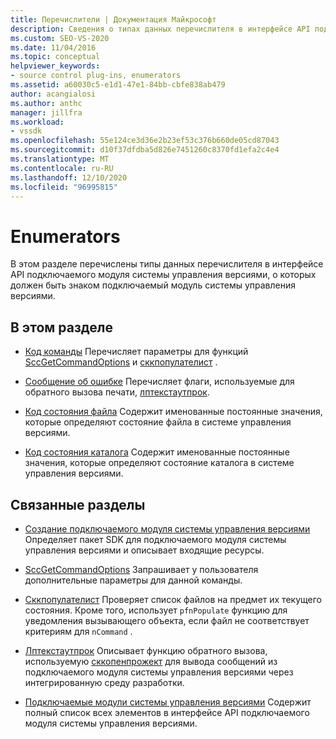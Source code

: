 ```yaml
---
title: Перечислители | Документация Майкрософт
description: Сведения о типах данных перечислителя в интерфейсе API подключаемого модуля системы управления версиями, включая код команды, сообщение, код состояния файла и код состояния каталога.
ms.custom: SEO-VS-2020
ms.date: 11/04/2016
ms.topic: conceptual
helpviewer_keywords:
- source control plug-ins, enumerators
ms.assetid: a60030c5-e1d1-47e1-84bb-cbfe838ab479
author: acangialosi
ms.author: anthc
manager: jillfra
ms.workload:
- vssdk
ms.openlocfilehash: 55e124ce3d36e2b23ef53c376b660de05cd87043
ms.sourcegitcommit: d10f37dfdba5d826e7451260c8370fd1efa2c4e4
ms.translationtype: MT
ms.contentlocale: ru-RU
ms.lasthandoff: 12/10/2020
ms.locfileid: "96995815"
---
```

# <a name="enumerators"></a>Enumerators
В этом разделе перечислены типы данных перечислителя в интерфейсе API подключаемого модуля системы управления версиями, о которых должен быть знаком подключаемый модуль системы управления версиями.

## <a name="in-this-section"></a>В этом разделе
- [Код команды](../extensibility/command-code-enumerator.md) Перечисляет параметры для функций [SccGetCommandOptions](../extensibility/sccgetcommandoptions-function.md) и [сккпопулателист](../extensibility/sccpopulatelist-function.md) .

- [Сообщение об ошибке](../extensibility/message-enumerator.md) Перечисляет флаги, используемые для обратного вызова печати, [лптекстаутпрок](../extensibility/lptextoutproc.md).

- [Код состояния файла](../extensibility/file-status-code-enumerator.md) Содержит именованные постоянные значения, которые определяют состояние файла в системе управления версиями.

- [Код состояния каталога](../extensibility/directory-status-code-enumerator.md) Содержит именованные постоянные значения, которые определяют состояние каталога в системе управления версиями.

## <a name="related-sections"></a>Связанные разделы
- [Создание подключаемого модуля системы управления версиями](../extensibility/internals/creating-a-source-control-plug-in.md) Определяет пакет SDK для подключаемого модуля системы управления версиями и описывает входящие ресурсы.

- [SccGetCommandOptions](../extensibility/sccgetcommandoptions-function.md) Запрашивает у пользователя дополнительные параметры для данной команды.

- [Сккпопулателист](../extensibility/sccpopulatelist-function.md) Проверяет список файлов на предмет их текущего состояния. Кроме того, использует `pfnPopulate` функцию для уведомления вызывающего объекта, если файл не соответствует критериям для `nCommand` .

- [Лптекстаутпрок](../extensibility/lptextoutproc.md) Описывает функцию обратного вызова, используемую [сккопенпрожект](../extensibility/sccopenproject-function.md) для вывода сообщений из подключаемого модуля системы управления версиями через интегрированную среду разработки.

- [Подключаемые модули системы управления версиями](../extensibility/source-control-plug-ins.md) Содержит полный список всех элементов в интерфейсе API подключаемого модуля системы управления версиями.
